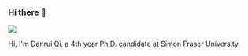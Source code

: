 ### Hi there 👋

![](https://komarev.com/ghpvc/?username=qidanrui)

Hi, I'm Danrui Qi, a 4th year Ph.D. candidate at Simon Fraser University.
<!--
**qidanrui/qidanrui** is a ✨ _special_ ✨ repository because its `README.md` (this file) appears on your GitHub profile.

Here are some ideas to get you started:

- 🔭 I’m currently working on ...
- 🌱 I’m currently learning ...
- 👯 I’m looking to collaborate on ...
- 🤔 I’m looking for help with ...
- 💬 Ask me about ...
- 📫 How to reach me: ...
- 😄 Pronouns: ...
- ⚡ Fun fact: ...
-->


